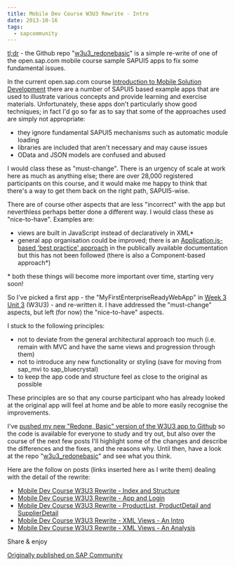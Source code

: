 ```yaml
---
title: Mobile Dev Course W3U3 Rewrite - Intro
date: 2013-10-16
tags:
  - sapcommunity
---
```

[tl;dr](http://en.wikipedia.org/wiki/Wikipedia:Too_long;_didn't_read) - the Github repo "[w3u3_redonebasic](https://github.com/qmacro/w3u3_redonebasic)" is a simple re-write of one of the open.sap.com mobile course sample SAPUI5 apps to fix some fundamental issues.

In the current open.sap.com course [Introduction to Mobile Solution Development](https://open.sap.com/course/mobile1) there are a number of SAPUI5 based example apps that are used to illustrate various concepts and provide learning and exercise materials. Unfortunately, these apps don't particularly show good techniques; in fact I'd go so far as to say that some of the approaches used are simply not appropriate:

* they ignore fundamental SAPUI5 mechanisms such as automatic module loading
* libraries are included that aren't necessary and may cause issues
* OData and JSON models are confused and abused

I would class these as "must-change". There is an urgency of scale at work here as much as anything else; there are over 28,000 registered participants on this course, and it would make me happy to think that there's a way to get them back on the right path, SAPUI5-wise.

There are of course other aspects that are less "incorrect" with the app but neverthless perhaps better done a different way. I would class these as "nice-to-have". Examples are:

* views are built in JavaScript instead of declaratively in XML\*
* general app organisation could be improved; there is an [Application.js-based 'best practice' approach](https://sapui5.hana.ondemand.com/sdk/#docs/guide/BestPractice.html) in the publically available documentation but this has not been followed (there is also a Component-based approach\*)

\* both these things will become more important over time, starting very soon!

So I've picked a first app - the "MyFirstEnterpriseReadyWebApp" in [Week 3 Unit 3](https://open.sap.com/courses/3/wiki/week-3-downloads?module_item_id=236) (W3U3) - and re-written it. I have addressed the "must-change" aspects, but left (for now) the "nice-to-have" aspects.

I stuck to the following principles:

* not to deviate from the general architectural approach too much (i.e. remain with MVC and have the same views and progression through them)
* not to introduce any new functionality or styling (save for moving from sap_mvi to sap_bluecrystal)
* to keep the app code and structure feel as close to the original as possible

These principles are so that any course participant who has already looked at the original app will feel at home and be able to more easily recognise the improvements.

I've [pushed my new "Redone, Basic" version of the W3U3 app to Github](https://github.com/qmacro/w3u3_redonebasic) so the code is available for everyone to study and try out, but also over the course of the next few posts I'll highlight some of the changes and describe the differences and the fixes, and the reasons why. Until then, have a look at the repo "[w3u3_redonebasic](https://github.com/qmacro/w3u3_redonebasic)" and see what you think.

Here are the follow on posts (links inserted here as I write them) dealing with the detail of the rewrite:

* [Mobile Dev Course W3U3 Rewrite - Index and Structure](/blog/posts/2013/10/17/mobile-dev-course-w3u3-rewrite-index-and-structure/)
* [Mobile Dev Course W3U3 Rewrite - App and Login](/blog/posts/2013/10/18/mobile-dev-course-w3u3-rewrite-app-and-login/)
* [Mobile Dev Course W3U3 Rewrite - ProductList, ProductDetail and SupplierDetail](/blog/posts/2013/10/18/mobile-dev-course-w3u3-rewrite-productlist-productdetail-and-supplierdetail/)
* [Mobile Dev Course W3U3 Rewrite - XML Views - An Intro](/blog/posts/2013/11/19/mobile-dev-course-w3u3-rewrite-xml-views-an-intro/)
* [Mobile Dev Course W3U3 Rewrite - XML Views - An Analysis](/blog/posts/2013/12/02/mobile-dev-course-w3u3-rewrite-xml-views-an-analysis/)

Share & enjoy

[Originally published on SAP Community](https://blogs.sap.com/2013/10/16/mobile-dev-course-w3u3-rewrite-intro/)
